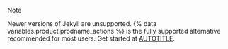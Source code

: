 >[!NOTE]
>Newer versions of Jekyll are unsupported. {% data variables.product.prodname_actions %} is the fully supported alternative recommended for most users. Get started at [AUTOTITLE](/actions/get-started/quickstart).
